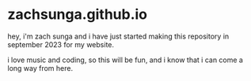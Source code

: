 # zachsunga.github.io
hey, i'm zach sunga
and i have just started making this
repository in september 2023
for my website.

i love music and coding,
so this will be fun, and i know that
i can come a long way from here.
